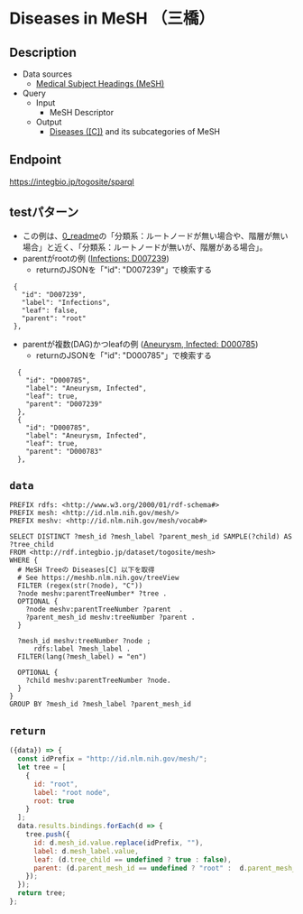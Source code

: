 # Diseases in MeSH （三橋）

## Description

- Data sources
    -  [Medical Subject Headings (MeSH)](https://www.nlm.nih.gov/mesh/meshhome.html) 
- Query
    - Input
        - MeSH Descriptor
    - Output
        -  [Diseases ([C])](https://meshb.nlm.nih.gov/treeView) and its subcategories of MeSH

## Endpoint

https://integbio.jp/togosite/sparql

## testパターン
- この例は、[0_readme](https://togodx.integbio.jp/sparqlist_dev/0_readme)の「分類系：ルートノードが無い場合や、階層が無い場合」と近く、「分類系：ルートノードが無いが、階層がある場合」。
- parentがrootの例 ([Infections: D007239](https://meshb.nlm.nih.gov/record/ui?ui=D007239))
  - returnのJSONを「"id": "D007239"」で検索する
 ```
  {
    "id": "D007239",
    "label": "Infections",
    "leaf": false,
    "parent": "root"
  },
 ```
- parentが複数(DAG)かつleafの例 ([Aneurysm, Infected: D000785](https://meshb.nlm.nih.gov/record/ui?ui=D000785))
   -  returnのJSONを「"id": "D000785"」で検索する
```
  {
    "id": "D000785",
    "label": "Aneurysm, Infected",
    "leaf": true,
    "parent": "D007239"
  },
  {
    "id": "D000785",
    "label": "Aneurysm, Infected",
    "leaf": true,
    "parent": "D000783"
  },
```

## `data`
```sparql
PREFIX rdfs: <http://www.w3.org/2000/01/rdf-schema#>
PREFIX mesh: <http://id.nlm.nih.gov/mesh/>
PREFIX meshv: <http://id.nlm.nih.gov/mesh/vocab#>

SELECT DISTINCT ?mesh_id ?mesh_label ?parent_mesh_id SAMPLE(?child) AS ?tree_child
FROM <http://rdf.integbio.jp/dataset/togosite/mesh>
WHERE {
  # MeSH Treeの Diseases[C] 以下を取得
  # See https://meshb.nlm.nih.gov/treeView
  FILTER (regex(str(?node), "C"))
  ?node meshv:parentTreeNumber* ?tree .
  OPTIONAL {
    ?node meshv:parentTreeNumber ?parent  .
    ?parent_mesh_id meshv:treeNumber ?parent .
  }

  ?mesh_id meshv:treeNumber ?node ;
      rdfs:label ?mesh_label .
  FILTER(lang(?mesh_label) = "en")
  
  OPTIONAL {
    ?child meshv:parentTreeNumber ?node.
  }
}
GROUP BY ?mesh_id ?mesh_label ?parent_mesh_id
```

## `return`

```javascript
({data}) => {
  const idPrefix = "http://id.nlm.nih.gov/mesh/";
  let tree = [
    {
      id: "root",
      label: "root node",
      root: true
    }
  ];
  data.results.bindings.forEach(d => {
    tree.push({
      id: d.mesh_id.value.replace(idPrefix, ""),
      label: d.mesh_label.value,
      leaf: (d.tree_child == undefined ? true : false),
      parent: (d.parent_mesh_id == undefined ? "root" :  d.parent_mesh_id.value.replace(idPrefix, ""))
    });
  });
  return tree;
};
```
